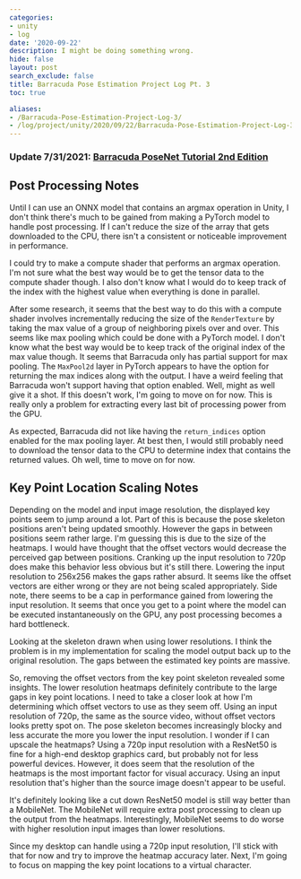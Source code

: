```yaml
---
categories:
- unity
- log
date: '2020-09-22'
description: I might be doing something wrong.
hide: false
layout: post
search_exclude: false
title: Barracuda Pose Estimation Project Log Pt. 3
toc: true

aliases:
- /Barracuda-Pose-Estimation-Project-Log-3/
- /log/project/unity/2020/09/22/Barracuda-Pose-Estimation-Project-Log-3
---
```


### Update 7/31/2021: [Barracuda PoseNet Tutorial 2nd Edition](../../barracuda-posenet-tutorial-v2/part-1/)

## Post Processing Notes

Until I can use an ONNX model that contains an argmax operation in Unity, I don't think there's much to be gained from making a PyTorch model to handle post processing. If I can't reduce the size of the array that gets downloaded to the CPU, there isn't a consistent or noticeable improvement in performance.

I could try to make a compute shader that performs an argmax operation. I'm not sure what the best way would be to get the tensor data to the compute shader though. I also don't know what I would do to keep track of the index with the highest value when everything is done in parallel.

After some research, it seems that the best way to do this with a compute shader involves incrementally reducing the size of the `RenderTexture` by taking the max value of a group of neighboring pixels over and over. This seems like max pooling which could be done with a PyTorch model. I don't know what the best way would be to keep track of the original index of the max value though. It seems that Barracuda only has partial support for max pooling. The `MaxPool2d` layer in PyTorch appears to have the option for returning the max indices along with the output. I have a weird feeling that Barracuda won't support having that option enabled. Well, might as well give it a shot. If this doesn't work, I'm going to move on for now. This is really only a problem for extracting every last bit of processing power from the GPU.

As expected, Barracuda did not like having the `return_indices` option enabled for the max pooling layer. At best then, I would still probably need to download the tensor data to the CPU to determine index that contains the returned values. Oh well, time to move on for now.

## Key Point Location Scaling Notes


Depending on the model and input image resolution, the displayed key points seem to jump around a lot. Part of this is because the pose skeleton positions aren't being updated smoothly. However the gaps in between positions seem rather large. I'm guessing this is due to the size of the heatmaps. I would have thought that the offset vectors would decrease the perceived gap between positions. Cranking up the input resolution to 720p does make this behavior less obvious but it's still there. Lowering the input resolution to 256x256 makes the gaps rather absurd. It seems like the offset vectors are either wrong or they are not being scaled appropriately. Side note, there seems to be a cap in performance gained from lowering the input resolution. It seems that once you get to a point where the model can be executed instantaneously on the GPU, any post processing becomes a hard bottleneck.

Looking at the skeleton drawn when using lower resolutions. I think the problem is in my implementation for scaling the model output back up to the original resolution. The gaps between the estimated key points are massive.

So, removing the offset vectors from the key point skeleton revealed some insights. The lower resolution heatmaps definitely contribute to the large gaps in key point locations. I need to take a closer look at how I'm determining which offset vectors to use as they seem off. Using an input resolution of 720p, the same as the source video, without offset vectors looks pretty spot on. The pose skeleton becomes increasingly blocky and less accurate the more you lower the input resolution. I wonder if I can upscale the heatmaps? Using a 720p input resolution with a ResNet50 is fine for a high-end desktop graphics card, but probably not for less powerful devices. However, it does seem that the resolution of the heatmaps is the most important factor for visual accuracy. Using an input resolution that's higher than the source image doesn't appear to be useful.

It's definitely looking like a cut down ResNet50 model is still way better than a MobileNet. The MobileNet will require extra post processing to clean up the output from the heatmaps. Interestingly, MobileNet seems to do worse with higher resolution input images than lower resolutions.

Since my desktop can handle using a 720p input resolution, I'll stick with that for now and try to improve the heatmap accuracy later. Next, I'm going to focus on mapping the key point locations to a virtual character.











<!-- Cloudflare Web Analytics --><script defer src='https://static.cloudflareinsights.com/beacon.min.js' data-cf-beacon='{"token": "56b8d2f624604c4891327b3c0d9f6703"}'></script><!-- End Cloudflare Web Analytics -->